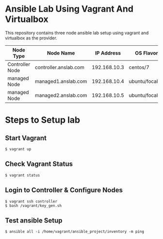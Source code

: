 # Ansible Lab Using Vagrant And Virtualbox

This repository contains three node ansible lab setup using vagrant and virtualbox as the provider.

|    Node Type   | Node Name             |  IP Address  | OS Flavor     |
| ---------------| --------------------- |--------------|---------------|
| Controller Node| controller.anslab.com | 192.168.10.3 | centos/7      |
| managed Node   | managed1.anslab.com   | 192.168.10.4 | ubuntu/focal64|
| managed Node   | managed2.anslab.com   | 192.168.10.5 | ubuntu/focal64|

# Steps to Setup lab

## Start Vagrant
```
$ vagrant up
```

## Check Vagrant Status
```
$ vagrant status
```


## Login to Controller & Configure Nodes
```
$ vagrant ssh controller
$ bash /vagrant/key_gen.sh
```

## Test ansible Setup
```
$ ansible all -i /home/vagrant/ansible_project/inventory -m ping
```